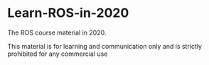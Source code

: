 # Learn-ROS-in-2020
The ROS course material in 2020.

This material is for learning and communication only and is strictly prohibited for any commercial use
